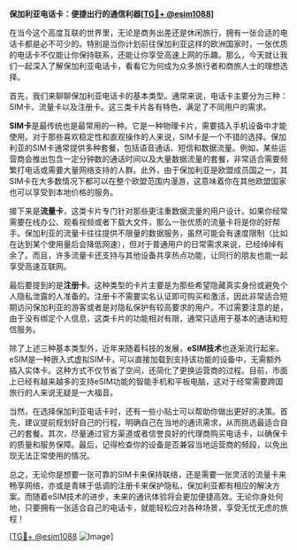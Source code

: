 **保加利亚电话卡：便捷出行的通信利器[[TG💪+ @esim1088](https://t.me/s/esim1088)]**

在当今这个高度互联的世界里，无论是商务出差还是休闲旅行，拥有一张合适的电话卡都是必不可少的。特别是当你计划前往保加利亚这样的欧洲国家时，一张优质的电话卡不仅能让你保持联系，还能让你享受高速上网的乐趣。那么，今天就让我们一起深入了解保加利亚电话卡，看看它为何成为众多旅行者和商旅人士的理想选择。

首先，我们来聊聊保加利亚电话卡的基本类型。通常来说，电话卡主要分为三种：SIM卡、流量卡以及注册卡。这三类卡片各有特色，满足了不同用户的需求。

**SIM卡**是最传统也是最常用的一种。它是一种物理卡片，需要插入手机设备中才能使用。对于那些喜欢稳定性和直观操作的人来说，SIM卡是一个不错的选择。保加利亚的SIM卡通常提供多种套餐，包括语音通话、短信和数据流量。例如，某些运营商会推出包含一定分钟数的通话时间以及大量数据流量的套餐，非常适合需要频繁打电话或需要大量网络支持的人群。此外，由于保加利亚是欧盟成员国之一，其SIM卡在大多数情况下都可以在整个欧盟范围内漫游，这意味着你在其他欧盟国家也可以享受到本地价格的服务。

接下来是**流量卡**，这类卡片专门针对那些更注重数据流量的用户设计。如果你经常需要在线办公、观看视频或者下载大文件，那么一张优质的流量卡将是你的好帮手。保加利亚的流量卡往往提供不限量的数据服务，虽然可能会有速度限制（比如在达到某个使用量后会降低网速），但对于普通用户的日常需求来说，已经绰绰有余了。而且，许多流量卡还支持与其他设备共享热点功能，让同行的朋友也能一起享受高速互联网。

最后要提到的是**注册卡**。这种类型的卡片主要是为那些希望隐藏真实身份或避免个人隐私泄露的人准备的。注册卡不需要实名认证即可购买和激活，因此非常适合短期访问保加利亚的游客或者是对隐私保护有较高要求的用户。不过需要注意的是，由于没有绑定个人信息，这类卡片的功能相对有限，通常只适用于基本的通话和短信服务。

除了上述三种基本类型外，近年来随着科技的发展，**eSIM技术**也逐渐流行起来。eSIM是一种嵌入式虚拟SIM卡，可以直接加载到支持该功能的设备中，无需额外插入实体卡。这种方式不仅节省了空间，还简化了更换运营商的过程。目前，市面上已经有越来越多的支持eSIM功能的智能手机和平板电脑，这对于经常需要跨国旅行的人来说无疑是一大福音。

当然，在选择保加利亚电话卡时，还有一些小贴士可以帮助你做出更好的决策。首先，建议提前规划好自己的行程，明确自己在当地的通讯需求，从而挑选最适合自己的套餐。其次，尽量通过官方渠道或者信誉良好的代理商购买电话卡，以确保卡的质量和服务保障。最后，记得检查你的设备是否兼容当地运营商的频段，以免出现无法正常使用的情况。

总之，无论你是想要一张可靠的SIM卡来保持联络，还是需要一张灵活的流量卡来畅享网络，亦或是青睐于低调的注册卡来保护隐私，保加利亚都有相应的解决方案。而随着eSIM技术的进步，未来的通讯体验将会更加便捷高效。无论你身处何地，只要拥有一张适合自己的电话卡，就能轻松应对各种场景，享受无忧无虑的旅程！

[[TG💪+ @esim1088](https://t.me/s/esim1088) ![Image](https://i.postimg.cc/4NQfJmqS/Snipaste-2025-05-13-00-14-12.png)]